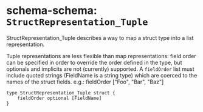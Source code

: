 # schema-schema: `StructRepresentation_Tuple`

StructRepresentation_Tuple describes a way to map a struct type into a list
representation.

Tuple representations are less flexible than map representations:
field order can be specified in order to override the order defined
in the type, but optionals and implicits are not (currently) supported.
A `fieldOrder` list must include quoted strings (FieldName is a string
type) which are coerced to the names of the struct fields. e.g.:
  fieldOrder ["Foo", "Bar", "Baz"]


```ipldsch
type StructRepresentation_Tuple struct {
	fieldOrder optional [FieldName]
}
```
